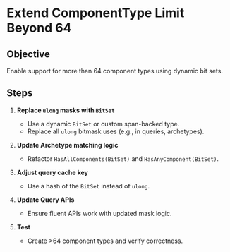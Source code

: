 # Extend ComponentType Limit Beyond 64

## Objective
Enable support for more than 64 component types using dynamic bit sets.

## Steps

1. **Replace `ulong` masks with `BitSet`**
   - Use a dynamic `BitSet` or custom span-backed type.
   - Replace all `ulong` bitmask uses (e.g., in queries, archetypes).

2. **Update Archetype matching logic**
   - Refactor `HasAllComponents(BitSet)` and `HasAnyComponent(BitSet)`.

3. **Adjust query cache key**
   - Use a hash of the `BitSet` instead of `ulong`.

4. **Update Query APIs**
   - Ensure fluent APIs work with updated mask logic.

5. **Test**
   - Create >64 component types and verify correctness.